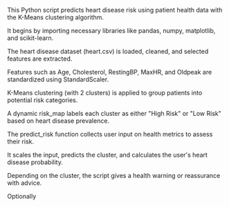 This Python script predicts heart disease risk using patient health data with the K-Means clustering algorithm.

It begins by importing necessary libraries like pandas, numpy, matplotlib, and scikit-learn.

The heart disease dataset (heart.csv) is loaded, cleaned, and selected features are extracted.

Features such as Age, Cholesterol, RestingBP, MaxHR, and Oldpeak are standardized using StandardScaler.

K-Means clustering (with 2 clusters) is applied to group patients into potential risk categories.

A dynamic risk_map labels each cluster as either "High Risk" or "Low Risk" based on heart disease prevalence.

The predict_risk function collects user input on health metrics to assess their risk.

It scales the input, predicts the cluster, and calculates the user's heart disease probability.

Depending on the cluster, the script gives a health warning or reassurance with advice.

Optionally
